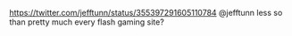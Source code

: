 https://twitter.com/jefftunn/status/355397291605110784 @jefftunn  less so than pretty much every flash gaming site?